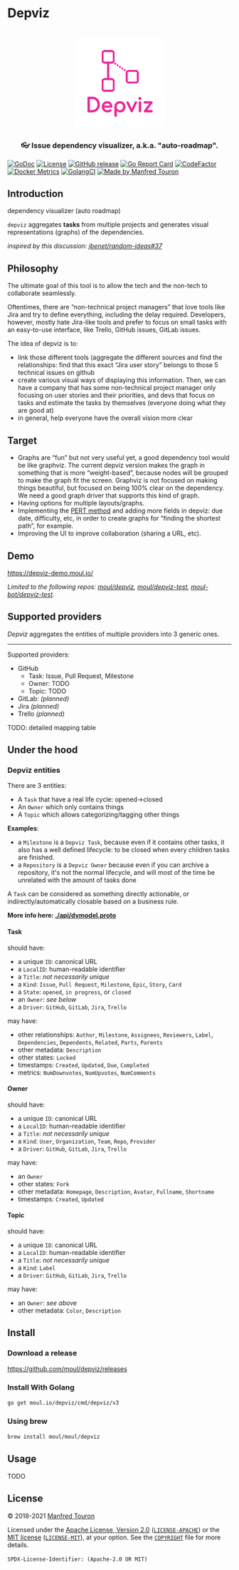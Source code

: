 # Depviz

<h1 align="center">
  <img src="https://raw.githubusercontent.com/moul/depviz/master/assets/depviz.svg?sanitize=true" alt="Depviz" title="Depviz" height="200px">
  <br>
</h1>

<h3 align="center">👓 Issue dependency visualizer, a.k.a. "auto-roadmap".</h3>

[![GoDoc](https://img.shields.io/static/v1?label=godoc&message=reference&color=blue)](https://pkg.go.dev/moul.io/depviz/v3)
[![License](https://img.shields.io/badge/license-Apache--2.0%20%2F%20MIT-%2397ca00.svg)](https://github.com/moul/depviz/blob/master/COPYRIGHT)
[![GitHub release](https://img.shields.io/github/release/moul/depviz.svg)](https://github.com/moul/depviz/releases)
[![Go Report Card](https://goreportcard.com/badge/moul.io/depviz)](https://goreportcard.com/report/moul.io/depviz)
[![CodeFactor](https://www.codefactor.io/repository/github/moul/depviz/badge)](https://www.codefactor.io/repository/github/moul/depviz)
[![Docker Metrics](https://images.microbadger.com/badges/image/moul/depviz.svg)](https://microbadger.com/images/moul/depviz)
[![GolangCI](https://golangci.com/badges/github.com/moul/depviz.svg)](https://golangci.com/r/github.com/moul/depviz)
[![Made by Manfred Touron](https://img.shields.io/badge/made%20by-Manfred%20Touron-blue.svg?style=flat)](https://manfred.life/)

<!-- [![codecov](https://codecov.io/gh/moul/depviz/branch/master/graph/badge.svg)](https://codecov.io/gh/moul/depviz) -->

## Introduction

dependency visualizer (auto roadmap)

`depviz` aggregates **tasks** from multiple projects and generates visual representations (graphs) of the dependencies.

_inspired by this discussion: [jbenet/random-ideas#37](https://github.com/jbenet/random-ideas/issues/37)_

## Philosophy

The ultimate goal of this tool is to allow the tech and the non-tech to collaborate seamlessly.

Oftentimes, there are “non-technical project managers” that love tools like Jira and try to define everything, including the delay required.
Developers, however, mostly hate Jira-like tools and prefer to focus on small tasks with an easy-to-use interface, like Trello, GitHub issues, GitLab issues.

The idea of depviz is to:

* link those different tools (aggregate the different sources and find the relationships: find that this exact “Jira user story” belongs to those 5 technical issues on github
* create various visual ways of displaying this information. Then, we can have a company that has some non-technical project manager only focusing on user stories and their priorities, and devs that focus on tasks and estimate the tasks by themselves (everyone doing what they are good at)
* in general, help everyone have the overall vision more clear

## Target

* Graphs are “fun” but not very useful yet, a good dependency tool would be like graphviz. The current depviz version makes the graph in something that is more “weight-based”, because nodes will be grouped to make the graph fit the screen. Graphviz is not focused on making things beautiful, but focused on being 100% clear on the dependency. We need a good graph driver that supports this kind of graph.
* Having options for multiple layouts/graphs.
* Implementing the [PERT method](https://en.wikipedia.org/wiki/Program_evaluation_and_review_technique) and adding more fields in depviz: due date, difficulty, etc, in order to create graphs for “finding the shortest path”, for example.
* Improving the UI to improve collaboration (sharing a URL, etc).

## Demo

https://depviz-demo.moul.io/

_Limited to the following repos: [moul/depviz](https://github.com/moul/depviz), [moul/depviz-test](https://github.com/moul/depviz-test), [moul-bot/depviz-test](https://github.com/moul-bot/depviz-test)._

## Supported providers

*Depviz* aggregates the entities of multiple providers into 3 generic ones.

---

Supported providers:

* GitHub
  * Task: Issue, Pull Request, Milestone
  * Owner: TODO
  * Topic: TODO
* GitLab: *(planned)*
* Jira *(planned)*
* Trello *(planned)*

TODO: detailed mapping table

## Under the hood

### Depviz entities

There are 3 entities:

* A `Task` that have a real life cycle: opened->closed
* An `Owner` which only contains things
* A `Topic` which allows categorizing/tagging other things

**Examples**:

* a `Milestone` is a `Depviz Task`, because even if it contains other tasks, it also has a well defined lifecycle: to be closed when every children tasks are finished.
* a `Repository` is a `Depviz Owner` because even if you can archive a repository, it's not the normal lifecycle, and will most of the time be unrelated with the amount of tasks done

A `Task` can be considered as something directly actionable, or indirectly/automatically closable based on a business rule.

**More info here: [./api/dvmodel.proto](./api/dvmodel.proto)**

#### Task

should have:

* a unique `ID`: canonical URL
* a `LocalID`: human-readable identifier
* a `Title`: _not necessarily unique_
* a `Kind`: `Issue`, `Pull Request`, `Milestone`, `Epic`, `Story`, `Card`
* a `State`: `opened`, `in progress`, or `closed`
* an `Owner`: _see below_
* a `Driver`: `GitHub`, `GitLab`, `Jira`, `Trello`

may have:

* other relationships: `Author`, `Milestone`, `Assignees`, `Reviewers`, `Label`, `Dependencies`, `Dependents`, `Related`, `Parts`, `Parents`
* other metadata: `Description`
* other states: `Locked`
* timestamps: `Created`, `Updated`, `Due`, `Completed`
* metrics: `NumDownvotes`, `NumUpvotes`, `NumComments`

#### Owner

should have:

* a unique `ID`: canonical URL
* a `LocalID`: human-readable identifier
* a `Title`: _not necessarily unique_
* a `Kind`: `User`, `Organization`, `Team`, `Repo`, `Provider`
* a `Driver`: `GitHub`, `GitLab`, `Jira`, `Trello`

may have:

* an `Owner`
* other states: `Fork`
* other metadata: `Homepage`, `Description`, `Avatar`, `Fullname`, `Shortname`
* timestamps: `Created`, `Updated`

#### Topic

should have:

* a unique `ID`: canonical URL
* a `LocalID`: human-readable identifier
* a `Title`: _not necessarily unique_
* a `Kind`: `Label`
* a `Driver`: `GitHub`, `GitLab`, `Jira`, `Trello`

may have:

* an `Owner`: _see above_
* other metadata: `Color`, `Description`

## Install

### Download a release

https://github.com/moul/depviz/releases

### Install With Golang

```bash
go get moul.io/depviz/cmd/depviz/v3
```

### Using brew

```bash
brew install moul/moul/depviz
```

## Usage

TODO

## License

© 2018-2021 [Manfred Touron](https://manfred.life)

Licensed under the [Apache License, Version 2.0](https://www.apache.org/licenses/LICENSE-2.0) ([`LICENSE-APACHE`](LICENSE-APACHE)) or the [MIT license](https://opensource.org/licenses/MIT) ([`LICENSE-MIT`](LICENSE-MIT)), at your option. See the [`COPYRIGHT`](COPYRIGHT) file for more details.

`SPDX-License-Identifier: (Apache-2.0 OR MIT)`

